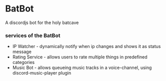 # BatBot

A discordjs bot for the holy batcave

### services of the BatBot

-   IP Watcher - dynamically notify when ip changes and shows it as status message
-   Rating Service - allows users to rate multiple things in predefined categories
-   Music Bot - allows queueing music tracks in a voice-channel, using discord-music-player plugin

